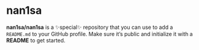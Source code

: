 nan1sa
===
**nan1sa/nan1sa** is a :sparkles:special:sparkles: repository that you can use to add a `README.md` to your GitHub profile. Make sure it’s public and initialize it with a **README** to get started.
